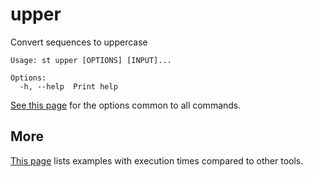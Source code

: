 # upper
Convert sequences to uppercase

```
Usage: st upper [OPTIONS] [INPUT]...

Options:
  -h, --help  Print help
```
[See this page](opts.md) for the options common to all commands.

## More

[This page](comparison.md#upper) lists examples with execution times compared
to other tools.
